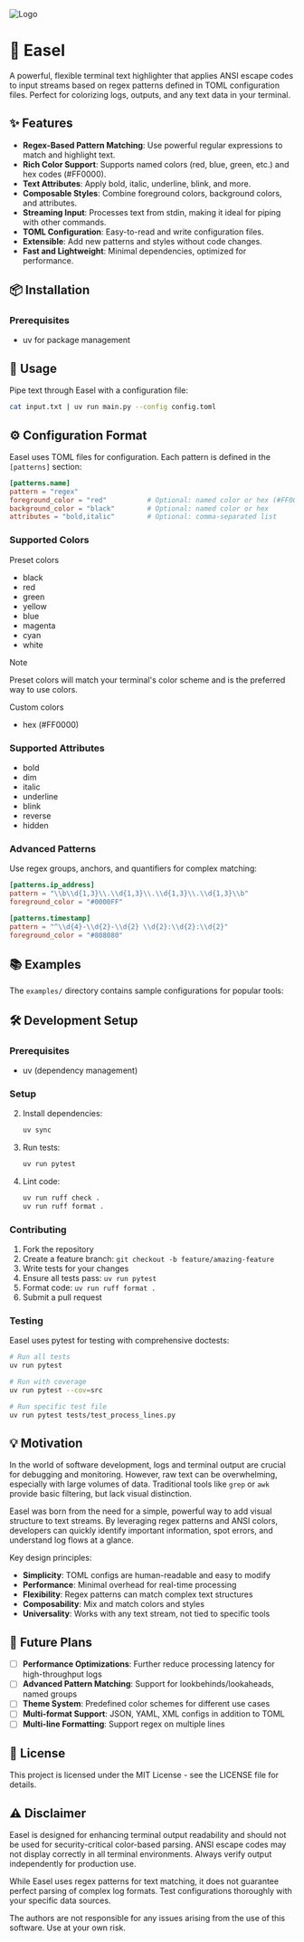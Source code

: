 ![Logo](/logo.svg)

# 🎨 Easel

A powerful, flexible terminal text highlighter that applies ANSI escape codes to input streams based on regex patterns defined in TOML configuration files. Perfect for colorizing logs, outputs, and any text data in your terminal.

## ✨ Features

- **Regex-Based Pattern Matching**: Use powerful regular expressions to match and highlight text.
- **Rich Color Support**: Supports named colors (red, blue, green, etc.) and hex codes (#FF0000).
- **Text Attributes**: Apply bold, italic, underline, blink, and more.
- **Composable Styles**: Combine foreground colors, background colors, and attributes.
- **Streaming Input**: Processes text from stdin, making it ideal for piping with other commands.
- **TOML Configuration**: Easy-to-read and write configuration files.
- **Extensible**: Add new patterns and styles without code changes.
- **Fast and Lightweight**: Minimal dependencies, optimized for performance.

## 📦 Installation

### Prerequisites

- uv for package management

## 🚀 Usage

Pipe text through Easel with a configuration file:

```bash
cat input.txt | uv run main.py --config config.toml
```

## ⚙️ Configuration Format

Easel uses TOML files for configuration. Each pattern is defined in the `[patterns]` section:

```toml
[patterns.name]
pattern = "regex"
foreground_color = "red"          # Optional: named color or hex (#FF0000)
background_color = "black"        # Optional: named color or hex
attributes = "bold,italic"        # Optional: comma-separated list
```

### Supported Colors

Preset colors
- black
- red
- green
- yellow
- blue
- magenta
- cyan
- white

> [!note]
> Preset colors will match your terminal's color scheme and is the preferred way to use colors.

Custom colors
- hex (#FF0000)

### Supported Attributes

- bold
- dim
- italic
- underline
- blink
- reverse
- hidden

### Advanced Patterns

Use regex groups, anchors, and quantifiers for complex matching:

```toml
[patterns.ip_address]
pattern = "\\b\\d{1,3}\\.\\d{1,3}\\.\\d{1,3}\\.\\d{1,3}\\b"
foreground_color = "#0000FF"

[patterns.timestamp]
pattern = "^\\d{4}-\\d{2}-\\d{2} \\d{2}:\\d{2}:\\d{2}"
foreground_color = "#808080"
```

## 📚 Examples

The `examples/` directory contains sample configurations for popular tools:

## 🛠️ Development Setup

### Prerequisites

- uv (dependency management)

### Setup

2. Install dependencies:
   ```bash
   uv sync
   ```

3. Run tests:
   ```bash
   uv run pytest
   ```

4. Lint code:
   ```bash
   uv run ruff check .
   uv run ruff format .
   ```

### Contributing

1. Fork the repository
2. Create a feature branch: `git checkout -b feature/amazing-feature`
3. Write tests for your changes
4. Ensure all tests pass: `uv run pytest`
5. Format code: `uv run ruff format .`
6. Submit a pull request

### Testing

Easel uses pytest for testing with comprehensive doctests:

```bash
# Run all tests
uv run pytest

# Run with coverage
uv run pytest --cov=src

# Run specific test file
uv run pytest tests/test_process_lines.py
```

## 💡 Motivation

In the world of software development, logs and terminal output are crucial for debugging and monitoring. However, raw text can be overwhelming, especially with large volumes of data. Traditional tools like `grep` or `awk` provide basic filtering, but lack visual distinction.

Easel was born from the need for a simple, powerful way to add visual structure to text streams. By leveraging regex patterns and ANSI colors, developers can quickly identify important information, spot errors, and understand log flows at a glance.

Key design principles:
- **Simplicity**: TOML configs are human-readable and easy to modify
- **Performance**: Minimal overhead for real-time processing
- **Flexibility**: Regex patterns can match complex text structures
- **Composability**: Mix and match colors and styles
- **Universality**: Works with any text stream, not tied to specific tools

## 🔮 Future Plans

- [ ] **Performance Optimizations**: Further reduce processing latency for high-throughput logs
- [ ] **Advanced Pattern Matching**: Support for lookbehinds/lookaheads, named groups
- [ ] **Theme System**: Predefined color schemes for different use cases
- [ ] **Multi-format Support**: JSON, YAML, XML configs in addition to TOML
- [ ] **Multi-line Formatting**: Support regex on multiple lines

## 📄 License

This project is licensed under the MIT License - see the LICENSE file for details.

## ⚠️ Disclaimer

Easel is designed for enhancing terminal output readability and should not be used for security-critical color-based parsing. ANSI escape codes may not display correctly in all terminal environments. Always verify output independently for production use.

While Easel uses regex patterns for text matching, it does not guarantee perfect parsing of complex log formats. Test configurations thoroughly with your specific data sources.

The authors are not responsible for any issues arising from the use of this software. Use at your own risk.
